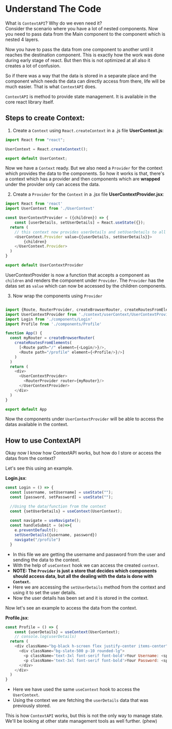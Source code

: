 # Understand The Code

What is `ContextAPI`? Why do we even need it?  
Consider the scenario where you have a lot of nested components. Now you need to pass data from the Main component to the component which is nested 4 layers. 

Now you have to pass the data from one component to another until it reaches the destination component. This is exactly how the work was done during early stage of react. But then this is not optimized at all also it creates a lot of confusion.

So if there was a way that the data is stored in a separate place and the component which needs the data can directly access from there, life will be much easier. That is what `ContextAPI` does.

`ContextAPI` is method to provide state management. It is available in the core react library itself.

## Steps to create Context:

1. Create a `Context` using `React.createContext` in a .js file
**UserContext.js**:
```javascript
import React from "react";

UserContext = React.createContext();

export default UserContext;
```
Now we have a `Context` ready. But we also need a `Provider` for the context which provides the data to the components. So how it works is that, there's a context which has a provider and then components which are **wrapped** under the provider only can access the data.

2. Create a `Provider` for the `Context` in a .jsx file
**UserContextProvider.jsx**:
```javascript
import React from 'react'
import UserContext from './UserContext'

const UserContextProvider = ({children}) => {
    const [userDetails, setUserDetails] = React.useState({});
  return (
    // this context now provides userDetails and setUserDetails to all those components that are wrapped under this.
    <UserContext.Provider value={{userDetails, setUserDetails}}>
        {children}
    </UserContext.Provider>
  )
}

export default UserContextProvider
```
UserContextProvider is now a function that accepts a component as `children` and renders the component under `Provider`. The `Provider` has the datas set as `value` which can now be accessed by the children components.


3. Now wrap the components using `Provider`
```javascript

import {Route, RouterProvider, createBrowserRouter, createRoutesFromElements } from 'react-router-dom'
import UserContextProvider from './context/userContext/UserContextProvider'
import Login from './components/Login'
import Profile from './components/Profile'

function App() {
  const myRouter = createBrowserRouter(
    createRoutesFromElements(
      [<Route path="/" element={<Login/>}/>,
      <Route path="/profile" element={<Profile/>}/>]
    )
  )
  return (
    <div>
      <UserContextProvider>
        <RouterProvider router={myRouter}/>
      </UserContextProvider>
    </div>
  )
}

export default App
```

Now the components under `UserContextProvider` will be able to access the datas available in the context.

## How to use ContextAPI

Okay now I know how ContextAPI works, but how do I store or access the datas from the context?

Let's see this using an example.

**Login.jsx**:
```javascript
const Login = () => {
  const [username, setUsername] = useState("");
  const [password, setPassword] = useState("");

  //Using the data/function from the context
  const {setUserDetails} = useContext(UserContext);
  
  const navigate = useNavigate();
  const handleSubmit = (e)=>{
    e.preventDefault();
    setUserDetails({username, password})
    navigate("/profile")
  }
```
- In this file we are getting the username and password from the user and sending the data to the context.
- With the help of `useContext` hook we can access the created `context`.
- **NOTE: The `Provider` is just a store that decides which components should access data, but all the dealing with the data is done with `Context`.**
- Here we are accessing the `setUserDetails` method from the context and using it to set the user details.
- Now the user details has been set and it is stored in the context.

Now let's see an example to access the data from the context.

**Profile.jsx**:
```javascript
const Profile = () => {
    const {userDetails} = useContext(UserContext);
    // console.log(userDetails)
  return (
    <div className="bg-black h-screen flex justify-center items-center">
      <div className="bg-slate-500 p-10 rounded-lg">
        <p className='text-3xl font-serif font-bold'>Your Username: <span className='text-white underline'>{userDetails.username}</span></p>
        <p className='text-3xl font-serif font-bold'>Your Password: <span className='text-white underline'>{userDetails.password}</span></p>
      </div>
    </div>
  )
}
```
- Here we have used the same `useContext` hook to access the `UserContext`. 
- Using the context we are fetching the `userDetails` data that was previously stored.


This is how `ContextAPI` works, but this is not the only way to manage state. We'll be looking at other state management tools as well further. (phew)